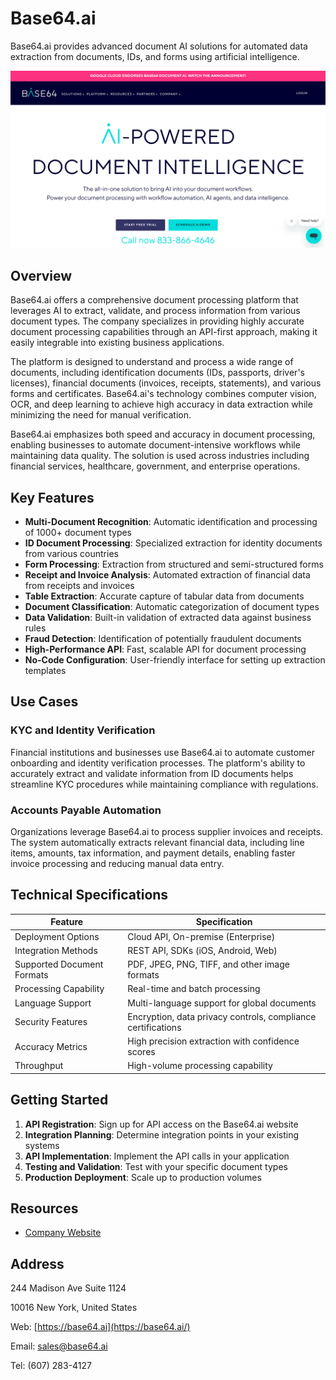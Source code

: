 
# Base64.ai

Base64.ai provides advanced document AI solutions for automated data extraction from documents, IDs, and forms using artificial intelligence.

![Base64.ai](assets\base64-ai.png)


## Overview

Base64.ai offers a comprehensive document processing platform that leverages AI to extract, validate, and process information from various document types. The company specializes in providing highly accurate document processing capabilities through an API-first approach, making it easily integrable into existing business applications.

The platform is designed to understand and process a wide range of documents, including identification documents (IDs, passports, driver's licenses), financial documents (invoices, receipts, statements), and various forms and certificates. Base64.ai's technology combines computer vision, OCR, and deep learning to achieve high accuracy in data extraction while minimizing the need for manual verification.

Base64.ai emphasizes both speed and accuracy in document processing, enabling businesses to automate document-intensive workflows while maintaining data quality. The solution is used across industries including financial services, healthcare, government, and enterprise operations.

## Key Features

- **Multi-Document Recognition**: Automatic identification and processing of 1000+ document types
- **ID Document Processing**: Specialized extraction for identity documents from various countries
- **Form Processing**: Extraction from structured and semi-structured forms
- **Receipt and Invoice Analysis**: Automated extraction of financial data from receipts and invoices
- **Table Extraction**: Accurate capture of tabular data from documents
- **Document Classification**: Automatic categorization of document types
- **Data Validation**: Built-in validation of extracted data against business rules
- **Fraud Detection**: Identification of potentially fraudulent documents
- **High-Performance API**: Fast, scalable API for document processing
- **No-Code Configuration**: User-friendly interface for setting up extraction templates

## Use Cases

### KYC and Identity Verification

Financial institutions and businesses use Base64.ai to automate customer onboarding and identity verification processes. The platform's ability to accurately extract and validate information from ID documents helps streamline KYC procedures while maintaining compliance with regulations.

### Accounts Payable Automation

Organizations leverage Base64.ai to process supplier invoices and receipts. The system automatically extracts relevant financial data, including line items, amounts, tax information, and payment details, enabling faster invoice processing and reducing manual data entry.

## Technical Specifications

| Feature | Specification |
|---------|---------------|
| Deployment Options | Cloud API, On-premise (Enterprise) |
| Integration Methods | REST API, SDKs (iOS, Android, Web) |
| Supported Document Formats | PDF, JPEG, PNG, TIFF, and other image formats |
| Processing Capability | Real-time and batch processing |
| Language Support | Multi-language support for global documents |
| Security Features | Encryption, data privacy controls, compliance certifications |
| Accuracy Metrics | High precision extraction with confidence scores |
| Throughput | High-volume processing capability |

## Getting Started

1. **API Registration**: Sign up for API access on the Base64.ai website
2. **Integration Planning**: Determine integration points in your existing systems
3. **API Implementation**: Implement the API calls in your application
4. **Testing and Validation**: Test with your specific document types
5. **Production Deployment**: Scale up to production volumes

## Resources

- [Company Website](https://www.base64.ai/)

## Address

244 Madison Ave Suite 1124

10016 New York, United States

Web: [https://base64.ai](https://base64.ai/)

Email: sales@base64.ai

Tel: (607) 283-4127

